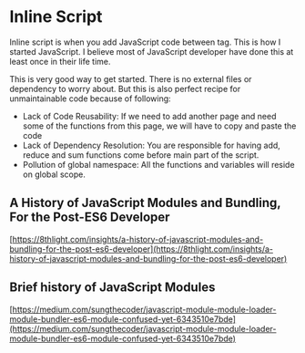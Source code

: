 # Inline Script
Inline script is when you add JavaScript code between <script></script> tag. This is how I started JavaScript. I believe most of JavaScript developer have done this at least once in their life time.

This is very good way to get started. There is no external files or dependency to worry about. But this is also perfect recipe for unmaintainable code because of following:

- Lack of Code Reusability: If we need to add another page and need some of the functions from this page, we will have to copy and paste the code
- Lack of Dependency Resolution: You are responsible for having add, reduce and sum functions come before main part of the script.
- Pollution of global namespace: All the functions and variables will reside on global scope.



## A History of JavaScript Modules and Bundling, For the Post-ES6 Developer
[https://8thlight.com/insights/a-history-of-javascript-modules-and-bundling-for-the-post-es6-developer](https://8thlight.com/insights/a-history-of-javascript-modules-and-bundling-for-the-post-es6-developer)


## Brief history of JavaScript Modules

[https://medium.com/sungthecoder/javascript-module-module-loader-module-bundler-es6-module-confused-yet-6343510e7bde](https://medium.com/sungthecoder/javascript-module-module-loader-module-bundler-es6-module-confused-yet-6343510e7bde)